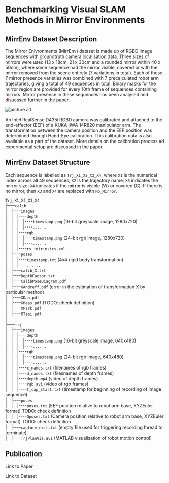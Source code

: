 # Benchmarking Visual SLAM Methods in Mirror Environments
## MirrEnv Dataset Description

The Mirror Enivronments (MirrEnv) dataset is made up of RGBD image sequences with groundtruth camera localisation data.
Three sizes of mirrors were used (13 x 18cm, 21 x 30cm and a rounded mirror within 40 x 50cm), where some sequence had the mirror visible, covered or with the mirror removed from the scene entirely (7 variations in total).
Each of these 7 mirror presence varieties was combined with 7 precalculated robot arm trajectories, giving a total of 49 sequences in total.
Binary masks for the mirror region are provided for every 10th frame of sequences containing mirrors.
Mirror presence in these sequences has been analysed and disucssed further in the paper.

![picture alt](http://via.placeholder.com/200x150 "Title is optional")

An Intel RealSense D435i RGBD camera was calibrated and attached to the end-effector (EEF) of a KUKA IIWA 14R820 manipulator arm.
The transformation between the camera position and the EEF position was determined through Hand-Eye calibration. This calibration data is also available as a part of the dataset.
More details on the calibration process ad experimental setup are discussed in the paper.



## MirrEnv Dataset Structure

Each sequence is labelled as `Trj_X1_X2_X3_X4`, where `X1` is the numerical index across all 49 sequences; `X2` is the trajectory name; `X3` indicates the mirror size; `X4` indicates if the mirror is visible (W) or covered (C). If there is no mirror, then `X3` and `X4` are replaced with `No_Mirror`.

`Trj_X1_X2_X3_X4`  
|----`calib`  
|&emsp;|----`images`  
|&emsp;|&emsp;|----`depth`  
|&emsp;|&emsp;|&emsp;|----`timestamp.png` (16-bit greyscale image, 1280x720)  
|&emsp;|&emsp;|&emsp;|----`......`  
|&emsp;|&emsp;|----`rgb`  
|&emsp;|&emsp;|&emsp;|----`timestamp.png` (24-bit rgb image, 1280x720)  
|&emsp;|&emsp;|&emsp;|----`......`  
|&emsp;|&emsp;|----`rs_intrinsics.xml`  
|&emsp;|----`poses`  
|&emsp;|&emsp;|----`timestamp.txt` (4x4 rigid body transformation)  
|&emsp;|&emsp;|----`......`  
|&emsp;|----`calib_X.txt`  
|&emsp;|----`DepthFactor.txt`  
|&emsp;|----`CalibPoseDiagram.pdf`  
|&emsp;|----`XAndreff.pdf` (error in the estimation of transformation X by particular method)  
|&emsp;|----`XDan.pdf`  
|&emsp;|----`XMeas.pdf` (TODO: check definition)  
|&emsp;|----`XPark.pdf`  
|&emsp;|----`XTsai.pdf`  
|&emsp;   
|----`trj`  
|&emsp;|----`images`  
|&emsp;|&emsp;|----`depth`  
|&emsp;|&emsp;|&emsp;|----`timestamp.png` (16-bit greyscale image, 640x480)  
|&emsp;|&emsp;|&emsp;|----`......`  
|&emsp;|&emsp;|----`rgb`  
|&emsp;|&emsp;|&emsp;|----`timestamp.png` (24-bit rgb image, 640x480)  
|&emsp;|&emsp;|&emsp;|----`......`  
|&emsp;|&emsp;|----`c_names.txt` (filenames of rgb frames)  
|&emsp;|&emsp;|----`d_names.txt` (filesnames of depth frames)  
|&emsp;|&emsp;|----`depth.mp4` (video of depth frames)  
|&emsp;|&emsp;|----`rgb.avi` (video of rgb frames)  
|&emsp;|&emsp;|----`t_cap_start.txt` (timestamp for beginning of recording of image sequence)  
|&emsp;|----`poses`  
|&emsp;|&emsp;|----`poses.txt` (EEF position relative to robot arm base, XYZEuler format) TODO: check definition  
|&emsp;|&emsp;|----`Qposes.txt` (Camera position relative to robot arm base, XYZEuler format) TODO: check definition  
|&emsp;|----`capture_exit.txt` (empty file used for triggering recording thread to terminate)  
|&emsp;|----`TrjPlanVis.avi` (MATLAB visualisation of robot motion control)  
  
  


## Publication

Link to Paper

Link to Dataset
